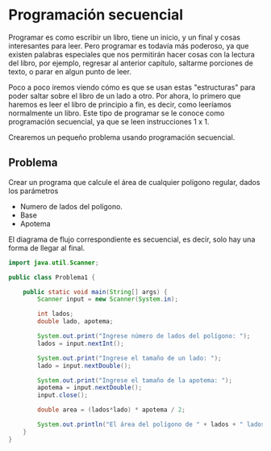 # Programación secuencial

Programar es como escribir un libro, tiene un inicio, y un final y cosas interesantes para leer. Pero programar es todavía más poderoso, ya que existen palabras especiales que nos permitirán hacer cosas con la lectura del libro, por ejemplo, regresar al anterior capítulo, saltarme porciones de texto, o parar en algun punto de leer. 

Poco a poco iremos viendo cómo es que se usan estas "estructuras" para poder saltar sobre el libro de un lado a otro. Por ahora, lo primero que haremos es leer el libro de principio a fin, es decir, como leeríamos normalmente un libro. Este tipo de programar se le conoce como programación secuencial, ya que se leen instrucciones 1 x 1. 

Crearemos un pequeño problema usando programación secuencial.

## Problema 

Crear un programa que calcule el área de cualquier polígono regular, dados los parámetros
- Numero de lados del polígono.
- Base
- Apotema

El diagrama de flujo correspondiente es secuencial, es decir, solo hay una forma de llegar al final.


```java
import java.util.Scanner;

public class Problema1 {

    public static void main(String[] args) {
        Scanner input = new Scanner(System.in);

        int lados;
        double lado, apotema;

        System.out.print("Ingrese número de lados del polígono: ");
        lados = input.nextInt();

        System.out.print("Ingrese el tamaño de un lado: ");
        lado = input.nextDouble();

        System.out.print("Ingrese el tamaño de la apotema: ");
        apotema = input.nextDouble();
        input.close();

        double area = (lados*lado) * apotema / 2;

        System.out.println("El área del polígono de " + lados + " lados es: " + area);
    }
}
```

